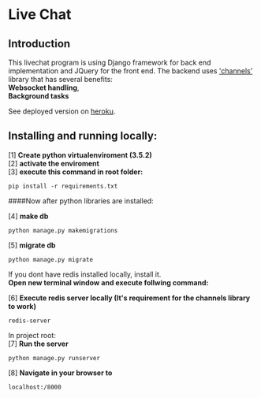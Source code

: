 # Live Chat

## Introduction
This livechat program is using Django framework for back end implementation 
and JQuery for the front end. The backend uses ['channels'](https://channels.readthedocs.io/en/stable/index.html) library that has several benefits:  
__Websocket handling__,  
__Background tasks__  
  
See deployed version on [heroku](djlivechat.herokuapp.com).
 
## Installing and running locally:
[1] __Create python virtualenviroment (3.5.2)__  
[2] __activate the enviroment__  
[3] __execute this command in root folder:__  
  
```
pip install -r requirements.txt
```
  
####Now after python libraries are installed: 
  
[4] __make db__  
```
python manage.py makemigrations
```
[5] __migrate db__  
```
python manage.py migrate
```
If you dont have redis installed locally, install it.  
__Open new terminal window and execute follwing command:__  
  
[6] __Execute redis server locally (It's requirement for the channels library to work)__  
```
redis-server
```
 In project root:  
[7] __Run the server__    
```
python manage.py runserver
```
[8] __Navigate in your browser to__   
```
localhost:/8000
```

 